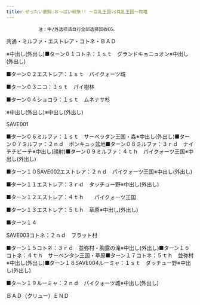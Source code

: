```yaml
---
title: ぜったい最胸☆おっぱい戦争!! ～巨乳王国vs貧乳王国～攻略
---
```


                注：中/外选项请自行全部选择回收CG。

共通・ミルファ・エストレア・コトネ・ＢＡＤ

※中出し(外出し)■ターン０１コトネ：１ｓｔ　グランドキョニュオン※中出し(外出し)

■ターン０２エストレア：１ｓｔ　パイクォーツ城

■ターン０３ニコ：１ｓｔ　パイ樹林

■ターン０４ショコラ：１ｓｔ　ムネナサ杉

※中出し(外出し)※中出し(外出し)

SAVE001

■ターン０６ミルファ：１ｓｔ　サーペッタン王国・森※中出し(外出し)■ターン０７ミルファ：２ｎｄ　ボンキュッ盆地■ターン０８ミルファ：３ｒｄ　ナイチチビーチ※中出し(顔射)■ターン０９ミルファ：４ｔｈ　パイクォーツ王国※中出し(外出し)

■ターン１０SAVE002エストレア：２ｎｄ　パイクォーツ王国※中出し(外出し)

■ターン１１エストレア：３ｒｄ　タッチュー野※中出し(外出し)

■ターン１２エストレア：４ｔｈ　　パイクォーツ王国

■ターン１３エストレア：５ｔｈ　草原※中出し(外出し)

■ターン１４

SAVE003コトネ：２ｎｄ　フラット村

■ターン１５コトネ：３ｒｄ　並弥村・胸露の滝※中出し(外出し)■ターン１６コトネ：４ｔｈ　サーペンタン王国・草原■ターン１７コトネ：５ｔｈ　並弥村※中出し(外出し)■ターン１８SAVE004ルーミャ：１ｓｔ　ダッチュー野※中出し(外出し)

■ターン１９ルーミャ：２ｎｄ　パイクォーツ城※中出し(外出し)

ＢＡＤ（クリュー）ＥＮＤ


              
